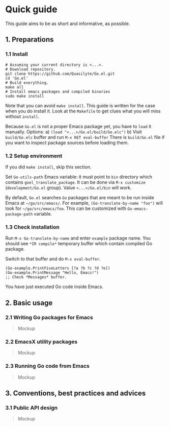 # Quick guide

This guide aims to be as short and informative, as possible. 

## 1. Preparations

### 1.1 Install

```
# Assuming your current directory is <...>.
# Download repository.
git clone https://github.com/Quasilyte/Go.el.git
cd 'Go.el'
# Build everything.
make all
# Install emacs packages and compiled binaries
sudo make install
```

Note that you can avoid `make install`.
This guide is written for the case when you do install it.
Look at the `Makefile` to get clues what you will miss without `install`.

Because `Go.el` is not a proper Emacs package yet,
you have to `load` it manually. 
Options:
a) `(load "<...>/Go.el/build/Go.elc")`
b) Visit `build/Go.elc` buffer and run `M-x RET eval-buffer`
There is `build/Go.el` file if you want to inspect package sources
before loading them.

### 1.2 Setup environment

If you did `make install`, skip this section.

Set `Go-utils-path` Emacs variable: it must point to `bin`
directory which contains `goel_translate_package`.
It can be done via `M-x customize` (`development/Go.el` group).
Value `<...>/Go.el/bin` will work.

By default, `Go.el` searches `Go` packages that are meant to
be run inside Emacs at `~/go/src/emacs/`.
For example, `(Go-translate-by-name "foo")`
will look for `~/go/src/emacs/foo`.
This can be customized with `Go-emacs-package-path` variable.

### 1.3 Check installation

Run `M-x Go-translate-by-name` and enter `example` package name.
You should see `*IR compile*` temporary buffer which contain
compiled Go package. 

Switch to that buffer and do `M-x eval-buffer`.

```
(Go-example.PrintFiveLetters [?a ?b ?c ?d ?e])
(Go-example.PrintMessage "Hello, Emacs!") 
;; Check *Messages* buffer.
```

You have just executed Go code inside Emacs.

## 2. Basic usage

### 2.1 Writing Go packages for Emacs

> Mockup

### 2.2 EmacsX utility packages

> Mockup

### 2.3 Running Go code from Emacs

> Mockup


## 3. Conventions, best practices and advices

### 3.1 Public API design

> Mockup
